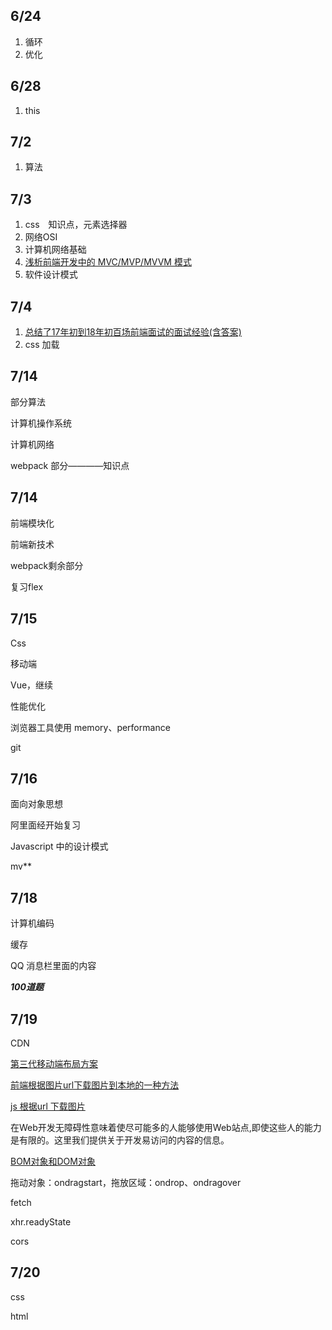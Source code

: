 ## 6/24

1. 循环
2. 优化



## 6/28

1. this

## 7/2

1. 算法

## 7/3

1. css　知识点，元素选择器
2. 网络OSI
3. 计算机网络基础
4. [浅析前端开发中的 MVC/MVP/MVVM 模式](<https://juejin.im/post/593021272f301e0058273468>)
5. 软件设计模式

## 7/4

1. [总结了17年初到18年初百场前端面试的面试经验(含答案)](<https://juejin.im/post/5b44a485e51d4519945fb6b7#heading-92>)
2. css 加载

## 7/14

部分算法

计算机操作系统

计算机网络

webpack 部分————知识点

## 7/14

前端模块化

前端新技术

webpack剩余部分

复习flex

## 7/15

Css 

移动端

Vue，继续

性能优化

浏览器工具使用 memory、performance

git

## 7/16

面向对象思想

阿里面经开始复习

Javascript 中的设计模式

mv**

## 7/18

计算机编码

缓存

QQ 消息栏里面的内容

***100道题***

## 7/19

CDN

[第三代移动端布局方案](https://juejin.im/post/5cb078f05188251ace1fedb4#heading-4)

[前端根据图片url下载图片到本地的一种方法](https://www.jianshu.com/p/edff02b7944d)

[js 根据url 下载图片](https://www.cnblogs.com/liulinjie/p/10245483.html)

在Web开发无障碍性意味着使尽可能多的人能够使用Web站点,即使这些人的能力是有限的。这里我们提供关于开发易访问的内容的信息。

[BOM对象和DOM对象](https://www.cnblogs.com/believepd/p/9850814.html) 

拖动对象：ondragstart，拖放区域：ondrop、ondragover

fetch

xhr.readyState

cors

## 7/20

css

html